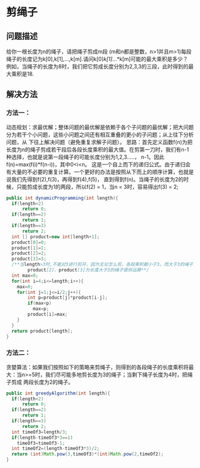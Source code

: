 # 剪绳子
## 问题描述
给你一根长度为n的绳子，请把绳子剪成m段 (m和n都是整数，n>1并且m>1)每段绳子的长度记为k[0],k[1],...,k[m].请问k[0]*k[1]*...*k[m]可能的最大乘积是多少？
例如，当绳子的长度为8时，我们把它剪成长度分别为2,3,3的三段，此时得到的最大乘积是18.
## 解决方法
### 方法一：
动态规划：求最优解；整体问题的最优解是依赖于各个子问题的最优解；把大问题分为若干个小问题，这些小问题之间还有相互重叠的更小的子问题；从上往下分析问题，从
下往上解决问题（避免重复求解子问题）。
思路：首先定义函数f(n)为把长度为n的绳子剪成若干段后各段长度乘积的最大值。在剪第一刀时，我们有n-1种选择，也就是说第一段绳子的可能长度分别为1,2,3.....，
n-1。因此f(n)=max(f(i)*f(n-i))，其中0<i<n。
这是一个自上而下的递归公式。由于递归会有大量的不必要的重复计算。一个更好的办法是按照从下而上的顺序计算，也就是说我们先得到f(2),f(3)，再得到f(4),f(5)，
直到得到f(n)。当绳子的长度为2的时候，只能剪成长度为1的两段，所以f(2) = 1，当n = 3时，容易得出f(3) = 2;
```java
public int dynamicProgramming(int length){
  if(length<2)
      return 0;
  if(length==2)
      return 1;
  if(length==3)
      return 2;
  int [] product=new int[length+1];
  product[0]=0;
  product[1]=1;
  product[2]=2;
  product[3]=3;
  /**当length>3时,不能对3进行剪开，因为无论怎么剪，各段乘积都小于3。而大于3的绳子剪开长度的乘积总是大于或等于本身。product[1]、
		product[2]、product[3]为长度大于3的绳子提供运算**/
  int max=0;
  for(int i=4;i<=length;i++){
    max=0;
    for(int j=1;j<=i/2;j++){
        int p=product[j]*product[i-j];
        if(max<p)
          max=p;
        product[i]=max;
    }
  }
  return product[length];
}
```
### 方法二：
贪婪算法：如果我们按照如下的策略来剪绳子，则得到的各段绳子的长度乘积将最大：当n>=5时，我们尽可能多地剪长度为3的绳子；当剩下绳子长度为4时，把绳子剪成
两段长度为2的绳子。
```java
public int greedyAlgorithm(int length){
  if(length<2)
      return 0;
  if(length==2)
      return 1;
  if(length==3)
      return 2;
  int timeOf3=length/3;
  if(length-timeOf3*3==1)
    timeOf3=timeOf3-1;
  int timeOf2=(length-timeOf3*3)/2;
  return (int)Math.pow(3,timeOf3)*(int)Math.pow(2,timeOf2);
}
```
